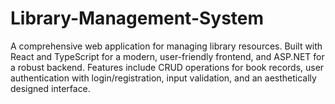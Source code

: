 # Library-Management-System
A comprehensive web application for managing library resources. Built with React and TypeScript for a modern, user-friendly frontend, and ASP.NET for a robust backend. Features include CRUD operations for book records, user authentication with login/registration, input validation, and an aesthetically designed interface.
